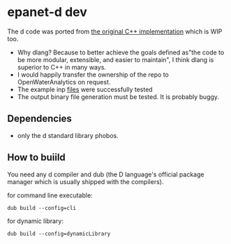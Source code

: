 # epanet-d dev
The d code was ported from [the original C++ implementation](https://github.com/OpenWaterAnalytics/epanet-dev) which is WIP too.
 * Why dlang? Because to better achieve the goals defined as"the code to be more modular, extensible, and easier to maintain", I think dlang is superior to C++ in many ways.
 * I would happily transfer the ownership of the repo to OpenWaterAnalytics on request.
 * The example inp [files](https://github.com/OpenWaterAnalytics/EPANET/blob/dev/example-networks/) were successfully tested
 * The output binary file generation must be tested. It is probably buggy.

## Dependencies
 * only the d standard library phobos.

## How to buiild
You need any d compiler and dub (the D language's official package manager which is usually shipped with the compilers).

for command line executable:
```
dub build --config=cli
```

for dynamic library:
```
dub build --config=dynamicLibrary
```